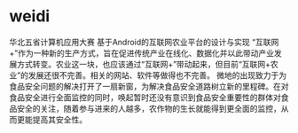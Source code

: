 # weidi
华北五省计算机应用大赛
基于Android的互联网农业平台的设计与实现
“互联网+”作为一种新的生产方式，旨在促进传统产业在线化、数据化并以此带动产业发展方式转变。农业这一块，也应该通过“互联网+”带动起来，但目前“互联网+农业”的发展还很不完善。相关的网站、软件等做得也不完善。
微地的出现致力于为食品安全问题的解决打开了一扇新窗，为解决食品安全道路树立新的里程碑。在对食品安全进行全面监控的同时，唤起暂时还没有意识到食品安全重要性的群体对食品安全的关注，随着参与进来的人越多，农作物的生长就能得到更全面的监控，从而更能提高其安全性。
